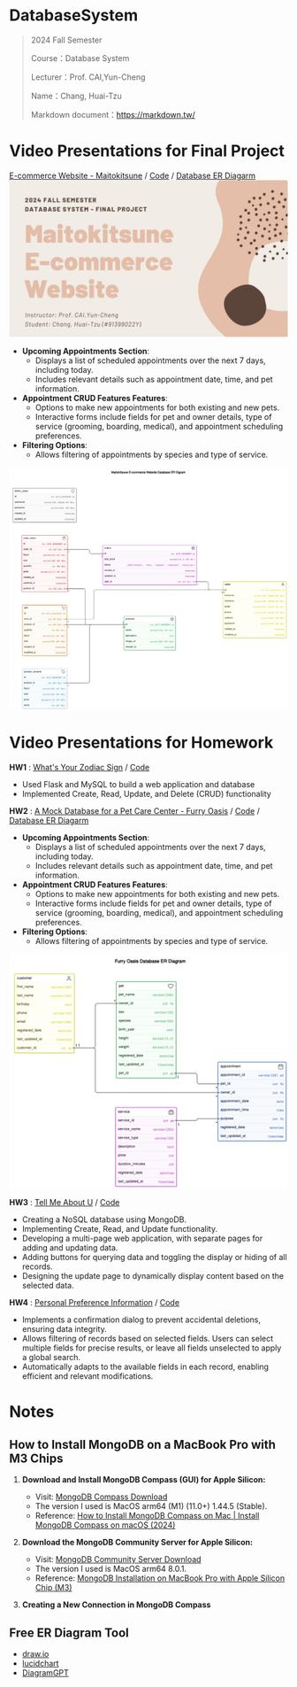 # DatabaseSystem
> 2024 Fall Semester
>
> Course：Database System
> 
> Lecturer：Prof. CAI,Yun-Cheng
> 
> Name：Chang, Huai-Tzu
> 
> Markdown document：https://markdown.tw/

 # Video Presentations for Final Project #
[E-commerce Website - Maitokitsune](https://youtu.be/dQuAXjnWlO0) / [Code](https://github.com/marcelinechang/DatabaseSystem/tree/main/FinalProject_E-commerceWebsite-Maitokitsune)  / [Database ER Diagarm](https://app.eraser.io/workspace/Rsitlghy5ibG0Np2vQD6?origin=share)
 [![IMAGE ALT TEXT](./FinalProject_E-commerceWebsite-Maitokitsune/presentation.jpg)](https://youtu.be/dQuAXjnWlO0 "Presentaion Video of Final Project")
 * **Upcoming Appointments Section**:
   * Displays a list of scheduled appointments over the next 7 days, including today.
   * Includes relevant details such as appointment date, time, and pet information.
* **Appointment CRUD Features Features**:
   * Options to make new appointments for both existing and new pets.
   * Interactive forms include fields for pet and owner details, type of service (grooming, boarding, medical), and appointment scheduling preferences.
* **Filtering Options**:
   * Allows filtering of appointments by species and type of service.

 ![Screenshot](./FinalProject_E-commerceWebsite-Maitokitsune/er_diagram.png)

 # Video Presentations for Homework #

 **HW1** :
[What's Your Zodiac Sign](https://youtu.be/qHA9-f-NW98) / [Code](https://github.com/marcelinechang/DatabaseSystem/tree/main/HW1_ZodiacSign)   
* Used Flask and MySQL to build a web application and database  
* Implemented Create, Read, Update, and Delete (CRUD) functionality

**HW2** : [A Mock Database for a Pet Care Center - Furry Oasis](https://youtu.be/v_XagPPHcP4) / [Code](https://github.com/marcelinechang/DatabaseSystem/tree/main/HW2_PetCareCenter-FurryOasis)  / [Database ER Diagarm](https://app.eraser.io/workspace/V90JlxaSMDJYiLstcw9Z?origin=share&elements=Qjr-M0vQJZT9-Wzr4UENtg)  

* **Upcoming Appointments Section**:
   * Displays a list of scheduled appointments over the next 7 days, including today.
   * Includes relevant details such as appointment date, time, and pet information.
* **Appointment CRUD Features Features**:
   * Options to make new appointments for both existing and new pets.
   * Interactive forms include fields for pet and owner details, type of service (grooming, boarding, medical), and appointment scheduling preferences.
* **Filtering Options**:
   * Allows filtering of appointments by species and type of service.
 
![Screenshot](./HW2_PetCareCenter-FurryOasis/er_diagram.png)

**HW3** : [Tell Me About U](https://youtu.be/y3Db4-Dd6WQ) / [Code](https://github.com/marcelinechang/DatabaseSystem/tree/main/HW3_TellMeAboutU)  
* Creating a NoSQL database using MongoDB.
* Implementing Create, Read, and Update functionality.
* Developing a multi-page web application, with separate pages for adding and updating data.
* Adding buttons for querying data and toggling the display or hiding of all records.
* Designing the update page to dynamically display content based on the selected data.

**HW4** : [Personal Preference Information](https://youtu.be/ILfGN8aaCIs) / [Code](https://github.com/marcelinechang/DatabaseSystem/tree/main/HW4_PersonalPreferenceInformation)  
* Implements a confirmation dialog to prevent accidental deletions, ensuring data integrity.
* Allows filtering of records based on selected fields. Users can select multiple fields for precise results, or leave all fields unselected to apply a global search.
* Automatically adapts to the available fields in each record, enabling efficient and relevant modifications.

 # Notes #

## How to Install MongoDB on a MacBook Pro with M3 Chips ##

1. **Download and Install MongoDB Compass (GUI) for Apple Silicon:**
   - Visit: [MongoDB Compass Download](https://www.mongodb.com/try/download/compass)
   - The version I used is MacOS arm64 (M1) (11.0+) 1.44.5 (Stable).
   - Reference: [How to Install MongoDB Compass on Mac | Install MongoDB Compass on macOS (2024)](https://youtu.be/sSoVyHap3HY?si=WS7P00NhEJW1M2Ez)

2. **Download the MongoDB Community Server for Apple Silicon:**
   - Visit: [MongoDB Community Server Download](https://www.mongodb.com/try/download/community)
   - The version I used is MacOS arm64 8.0.1.
   - Reference: [MongoDB Installation on MacBook Pro with Apple Silicon Chip (M3)](https://medium.com/@meetwithIT/mongodb-installation-on-macbook-pro-with-apple-silicon-chip-m3-f1fea73da739)
    
3. **Creating a New Connection in MongoDB Compass**

## Free ER Diagram Tool ##

* [draw.io](https://www.drawio.com/)
* [lucidchart](https://www.lucidchart.com/pages/)
* [DiagramGPT](https://www.eraser.io/diagramgpt)
